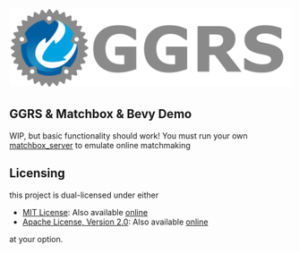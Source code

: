 # [![GGRS LOGO](./assets/images/ggrs_logo.png)](https://github.com/gschup/ggrs/)

## GGRS & Matchbox & Bevy Demo

WIP, but basic functionality should work!
You must run your own [matchbox_server](https://github.com/johanhelsing/matchbox/tree/main/matchbox_server) to emulate online matchmaking

## Licensing

this project is dual-licensed under either

- [MIT License](./LICENSE-MIT): Also available [online](http://opensource.org/licenses/MIT)
- [Apache License, Version 2.0](./LICENSE-APACHE): Also available [online](http://www.apache.org/licenses/LICENSE-2.0)

at your option.
